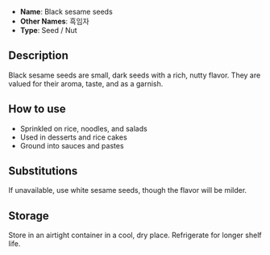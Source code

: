 - **Name**: Black sesame seeds
- **Other Names**: 흑임자
- **Type**: Seed / Nut

## Description

Black sesame seeds are small, dark seeds with a rich, nutty flavor. They are valued for their aroma, taste, and as a garnish.

## How to use

- Sprinkled on rice, noodles, and salads
- Used in desserts and rice cakes
- Ground into sauces and pastes

## Substitutions

If unavailable, use white sesame seeds, though the flavor will be milder.

## Storage

Store in an airtight container in a cool, dry place. Refrigerate for longer shelf life. 